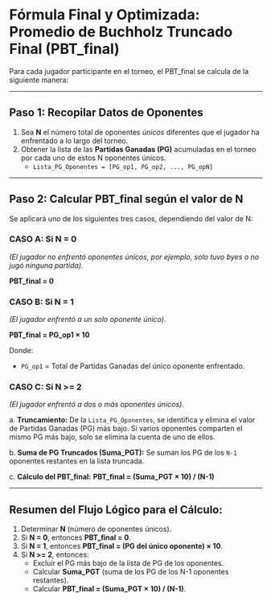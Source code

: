 # Fórmula Final y Optimizada: Promedio de Buchholz Truncado Final (PBT_final)

Para cada jugador participante en el torneo, el PBT_final se calcula de la siguiente manera:

---

## Paso 1: Recopilar Datos de Oponentes

1.  Sea **N** el número total de oponentes *únicos* diferentes que el jugador ha enfrentado a lo largo del torneo.
2.  Obtener la lista de las **Partidas Ganadas (PG)** acumuladas en el torneo por cada uno de estos N oponentes únicos.
    *   `Lista_PG_Oponentes = [PG_op1, PG_op2, ..., PG_opN]`

---

## Paso 2: Calcular PBT_final según el valor de N

Se aplicará uno de los siguientes tres casos, dependiendo del valor de N:

### CASO A: Si N = 0
   *(El jugador no enfrentó oponentes únicos, por ejemplo, solo tuvo byes o no jugó ninguna partida).*

   **PBT_final = 0**

### CASO B: Si N = 1
   *(El jugador enfrentó a un solo oponente único).*

   **PBT_final = PG_op1 × 10**

   Donde:
   *   `PG_op1` = Total de Partidas Ganadas del único oponente enfrentado.

### CASO C: Si N >= 2
   *(El jugador enfrentó a dos o más oponentes únicos).*

   a.  **Truncamiento:**
       De la `Lista_PG_Oponentes`, se identifica y elimina el valor de Partidas Ganadas (PG) más bajo. Si varios oponentes comparten el mismo PG más bajo, solo se elimina la cuenta de uno de ellos.

   b.  **Suma de PG Truncados (Suma_PGT):**
       Se suman los PG de los `N-1` oponentes restantes en la lista truncada.

   c.  **Cálculo del PBT_final:**
       **PBT_final = (Suma_PGT × 10) / (N-1)**

---

## Resumen del Flujo Lógico para el Cálculo:

1.  Determinar **N** (número de oponentes únicos).
2.  Si **N = 0**, entonces **PBT_final = 0**.
3.  Si **N = 1**, entonces **PBT_final = (PG del único oponente) × 10**.
4.  Si **N >= 2**, entonces:
    *   Excluir el PG más bajo de la lista de PG de los oponentes.
    *   Calcular **Suma_PGT** (suma de los PG de los N-1 oponentes restantes).
    *   Calcular **PBT_final = (Suma_PGT × 10) / (N-1)**.